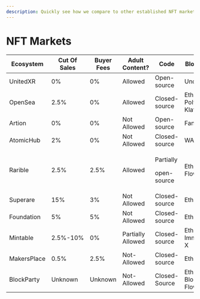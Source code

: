 ```yaml
---
description: Quickly see how we compare to other established NFT markets
---
```


# NFT Markets

| Ecosystem   | Cut Of Sales | Buyer Fees | Adult Content?    | Code                               | Blockchain                  |
| ----------- | ------------ | ---------- | ----------------- | ---------------------------------- | --------------------------- |
| UnitedXR    | 0%           | 0%         | Allowed           | Open-source                        | Undecided                   |
| OpenSea     | 2.5%         | 0%         | Allowed           | Closed-source                      | Ethereum, Polygon, Klatyn   |
| Artion      | 0%           | 0%         | Not Allowed       | Open-source                        | Fantom                      |
| AtomicHub   | 2%           | 0%         | Not Allowed       | Closed-source                      | WAX                         |
| Rarible     | 2.5%         | 2.5%       | Allowed           | <p>Partially</p><p>open-source</p> | Ethereum, Flow, Tezos       |
| Superare    | 15%          | 3%         | Not Allowed       | Closed-source                      | Ethereum                    |
| Foundation  | 5%           | 5%         | Not Allowed       | Closed-source                      | Ethereum                    |
| Mintable    | 2.5%-10%     | 0%         | Partially Allowed | Closed-source                      | Ethereum, Immutable-X       |
| MakersPlace | 0.5%         | 2.5%       | Not-Allowed       | Closed-source                      | Ethereum                    |
| BlockParty  | Unknown      | Unknown    | Not-Allowed       | Closed-Source                      | Ethereum, Blockparty, Flow  |
